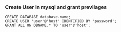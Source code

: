 ### Create User in mysql and grant previlages

```shell
CREATE DATABASE database-name;
CREATE USER 'user'@'host' IDENTIFIED BY 'password';
GRANT ALL ON DBNAME.* TO 'user'@'host';
```